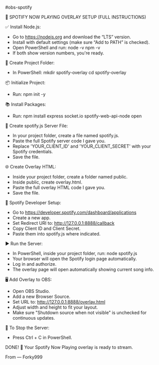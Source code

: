 #obs-spotify

🎵 SPOTIFY NOW PLAYING OVERLAY SETUP (FULL INSTRUCTIONS)

✅ Install Node.js:
- Go to https://nodejs.org and download the “LTS” version.
- Install with default settings (make sure “Add to PATH” is checked).
- Open PowerShell and run:
  node -v
  npm -v
- If both show version numbers, you're ready.

📁 Create Project Folder:
- In PowerShell:
  mkdir spotify-overlay
  cd spotify-overlay

📦 Initialize Project:
- Run:
  npm init -y

📚 Install Packages:
- Run:
  npm install express socket.io spotify-web-api-node open

🧠 Create spotify.js Server File:
- In your project folder, create a file named spotify.js.
- Paste the full Spotify server code I gave you.
- Replace 'YOUR_CLIENT_ID' and 'YOUR_CLIENT_SECRET' with your Spotify credentials.
- Save the file.

🌐 Create Overlay HTML:
- Inside your project folder, create a folder named public.
- Inside public, create overlay.html.
- Paste the full overlay HTML code I gave you.
- Save the file.

🎯 Spotify Developer Setup:
- Go to https://developer.spotify.com/dashboard/applications
- Create a new app.
- Set Redirect URI to:
  http://127.0.0.1:8888/callback
- Copy Client ID and Client Secret.
- Paste them into spotify.js where indicated.

▶️ Run the Server:
- In PowerShell, inside your project folder, run:
  node spotify.js
- Your browser will open the Spotify login page automatically.
- Log in and authorize.
- The overlay page will open automatically showing current song info.

🖥️ Add Overlay to OBS:
- Open OBS Studio.
- Add a new Browser Source.
- Set URL to:
  http://127.0.0.1:8888/overlay.html
- Adjust width and height to fit your layout.
- Make sure "Shutdown source when not visible" is unchecked for continuous updates.

🛑 To Stop the Server:
- Press Ctrl + C in PowerShell.

DONE! 🎉 Your Spotify Now Playing overlay is ready to stream.

From — Forky999
